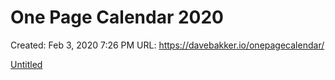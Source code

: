 # One Page Calendar 2020

Created: Feb 3, 2020 7:26 PM
URL: https://davebakker.io/onepagecalendar/

[Untitled](One%20Page%20Calendar%202020%20de7e33f37d834c548bf2dcac38dd2971/Untitled%20Database%204adc809041904d6499480ed9a56e3420.csv)
